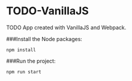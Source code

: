 # TODO-VanillaJS
TODO App created with VanillaJS and Webpack.

###Install the Node packages:
```
npm install
```

###Run the project:
```
npm run start
```